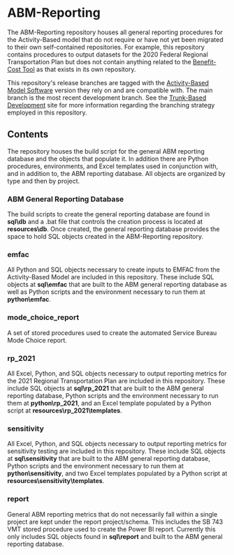 # ABM-Reporting

The ABM-Reporting repository houses all general reporting procedures for the Activity-Based model that do not require or have not yet been migrated to their own self-contained repositories. For example, this repository contains procedures to output datasets for the 2020 Federal Regional Transportation Plan but does not contain anything related to the [Benefit-Cost Tool](https://github.com/SANDAG/bca) as that exists in its own repository.

This repository's release branches are tagged with the [Activity-Based Model Software](https://github.com/SANDAG/ABM) version they rely on and are compatible with. The main branch is the most recent development branch. See the [Trunk-Based Development](https://trunkbaseddevelopment.com/) site for more information regarding the branching strategy employed in this repository.


## Contents

The repository houses the build script for the general ABM reporting database and the objects that populate it. In addition there are Python procedures, environments, and Excel templates used in conjunction with, and in addition to, the ABM reporting database. All objects are organized by type and then by project.


### ABM General Reporting Database

The build scripts to create the general reporting database are found in **sql\db** and a .bat file that controls the creation process is located at **resources\db**. Once created, the general reporting database provides the space to hold SQL objects created in the ABM-Reporting repository.


### emfac

All Python and SQL objects necessary to create inputs to EMFAC from the Activity-Based Model are included in this repository. These include SQL objects at **sql\emfac** that are built to the ABM general reporting database as well as Python scripts and the environment necessary to run them at **python\emfac**.


### mode_choice_report

A set of stored procedures used to create the automated Service Bureau Mode Choice report.

### rp_2021

All Excel, Python, and SQL objects necessary to output reporting metrics for the 2021 Regional Transportation Plan are included in this repository. These include SQL objects at **sql\rp_2021** that are built to the ABM general reporting database, Python scripts and the environment necessary to run them at **python\rp_2021**, and an Excel template populated by a Python script at **resources\rp_2021\templates**. 


### sensitivity

All Excel, Python, and SQL objects necessary to output reporting metrics for sensitivity testing are included in this repository. These include SQL objects at **sql\sensitivity** that are built to the ABM general reporting database, Python scripts and the environment necessary to run them at **python\sensitivity**, and two Excel templates populated by a Python script at **resources\sensitivity\templates**. 


### report

General ABM reporting metrics that do not necessarily fall within a single project are kept under the report project/schema. This includes the SB 743 VMT stored procedure used to create the Power BI report. Currently this only includes SQL objects found in **sql\report** and built to the ABM general reporting database.
